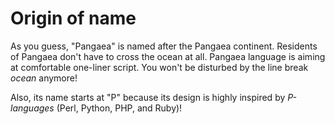 # Origin of name

As you guess, "Pangaea" is named after the Pangaea continent. Residents of Pangaea don't have to cross the ocean at all. Pangaea language is aiming at comfortable one-liner script. You won't be disturbed by the line break *ocean* anymore!

Also, its name starts at "P" because its design is highly inspired by *P-languages* (Perl, Python, PHP, and Ruby)!
